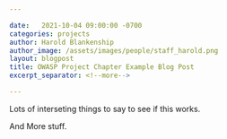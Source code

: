 ```yaml
---

date:   2021-10-04 09:00:00 -0700
categories: projects
author: Harold Blankenship
author_image: /assets/images/people/staff_harold.png
layout: blogpost
title: OWASP Project Chapter Example Blog Post
excerpt_separator: <!--more-->

---
```


Lots of interseting things to say to see if this works.
<!--more-->
And More stuff.
